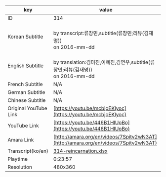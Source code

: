 |  key  |  value  |
|-------|---------|
| ID            | 314 |
| Korean Subtitle | <br>by transcript:류창민,subtitle(류창민;리뷰(김재명))<br>on 2016-mm-dd<br>|
| English Subtitle | <br>by translation:김미진,이혜진,김연우,subtitle(류창민;리뷰(김재명))<br>on 2016-mm-dd<br>|
| French Subtitle | N/A |
| German Subtitle | N/A |
| Chinese Subtitle | N/A |
| Original YouTube Link  | [https://youtu.be/mcbjoEKlyoc](https://youtu.be/mcbjoEKlyoc) |
| YouTube Link  | [https://youtu.be/446B1HlUoBo](https://youtu.be/446B1HlUoBo) |
| Amara Link    | [http://amara.org/en/videos/7Spitv2wN3AT](http://amara.org/en/videos/7Spitv2wN3AT) |
| Transcript(ko/en) | [314-reincarnation.xlsx](https://github.com/jungtosociety/dharma-qna/raw/master/sub/314/314-reincarnation.xlsx) |
| Playtime | 0:23:57 |
| Resolution | 480x360|
